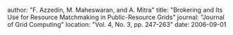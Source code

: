 author: "F. Azzedin, M. Maheswaran, and A. Mitra"
title: "Brokering and Its Use for Resource Matchmaking in Public-Resource Grids"
journal: "Journal of Grid Computing"
location: "Vol. 4, No. 3, pp. 247-263"
date: 2006-09-01